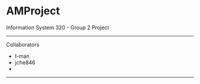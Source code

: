 # AMProject
Information System 320 - Group 2 Project



------------------
Collaborators
- I-man
- jche846
- 
------------------
